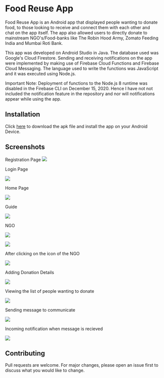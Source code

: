 # Food Reuse App
Food Reuse App is an Android app that displayed people wanting to donate food, to those looking to receive and  connect them with each other and chat on the app itself. The app also allowed users to directly donate to mainstream NGO's/Food-banks like The Robin Hood Army, Zomato Feeding India and Mumbai Roti Bank.

This app was developed on Android Studio in Java. The database used was Google's Cloud Firestore. Sending and receiving notifications on the app were implemented by making use of Firebase Cloud Functions and Firebase Cloud Messaging. The language used to write the functions was JavaScript and it was executed using Node.js.

Important Note: Deployment of functions to the Node.js 8 runtime was disabled in the Firebase CLI on December 15, 2020. Hence I have not not included the notification feature in the repository and nor will notifications appear while using the app.
## Installation
Click [here](https://github.com/aarondcosta99/FoodReuseApp/raw/master/app/build/outputs/apk/debug/FoodReuseApp_apk.apk) to download the apk file and install the app on your Android Device.
## Screenshots
Registration Page
![](https://github.com/aarondcosta99/FoodReuseApp/blob/master/Screenshots/1.png?raw=true)

Login Page

![](https://github.com/aarondcosta99/FoodReuseApp/blob/master/Screenshots/2.png?raw=true)

Home Page

![](https://github.com/aarondcosta99/FoodReuseApp/blob/master/Screenshots/3.png?raw=true)

Guide

![](https://github.com/aarondcosta99/FoodReuseApp/blob/master/Screenshots/4.png?raw=true)

NGO

![](https://github.com/aarondcosta99/FoodReuseApp/blob/master/Screenshots/5.png?raw=true)

![](https://github.com/aarondcosta99/FoodReuseApp/blob/master/Screenshots/6.png?raw=true)

After clicking on the icon of the NGO

![](https://github.com/aarondcosta99/FoodReuseApp/blob/master/Screenshots/6.2.png?raw=true)

Adding Donation Details

![](https://github.com/aarondcosta99/FoodReuseApp/blob/master/Screenshots/7.png?raw=true)

Viewing the list of people wanting to donate

![](https://github.com/aarondcosta99/FoodReuseApp/blob/master/Screenshots/8.png?raw=true)

Sending message to communicate

![](https://github.com/aarondcosta99/FoodReuseApp/blob/master/Screenshots/9.png?raw=true)

Incoming notification when message is recieved

![](https://github.com/aarondcosta99/FoodReuseApp/blob/master/Screenshots/10.png?raw=true)
## Contributing
Pull requests are welcome. For major changes, please open an issue first to discuss what you would like to change.
